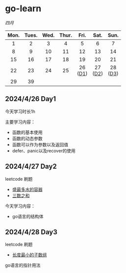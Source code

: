 # go-learn



*四月*

| Mon. | Tues. | Wed. | Thur. |             Fri.             |             Sat.             |             Sun.             |
| :--: | :---: | :--: | :---: | :--------------------------: | :--------------------------: | :--------------------------: |
|  1   |   2   |  3   |   4   |              5               |              6               |              7               |
|  8   |   9   |  10  |  11   |              12              |              13              |              14              |
|  15  |  16   |  17  |  18   |              19              |              20              |              21              |
|  22  |  23   |  24  |  25   | 26<br>([D1](#2024426-Day1 )) | 27<br>([D2](#2024427-Day2 )) | 28<br>([D3](#2024428-Day3 )) |
|  29  |  39   |      |       |                              |                              |                              |



##  2024/4/26 Day1 

今天学习时长1h

主要学习内容：

- 函数的基本使用
- 函数的动态参数
- 函数可以作为参数以及返回值
- defer、panic以及recover的使用

## 2024/4/27 Day2 

leetcode 刷题

- [盛最多水的容器](https://leetcode.cn/problems/container-with-most-water/description/?envType=study-plan-v2&amp;envId=top-interview-150) 
- [三数之和](https://leetcode.cn/problems/3sum/description/?envType=study-plan-v2&amp;envId=top-interview-150)

今天学习内容：

- go语言的结构体

## 2024/4/28 Day3

leetcode 刷题

- [长度最小的子数组](https://leetcode.cn/problems/minimum-size-subarray-sum/)

go语言的指针用法
